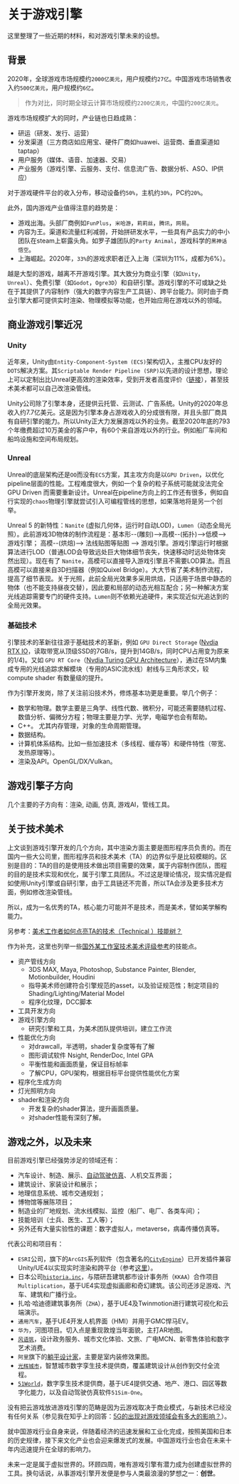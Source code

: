 # 关于游戏引擎

这里整理了一些近期的材料，和对游戏引擎未来的设想。

## 背景

2020年，全球游戏市场规模约`2000亿美元`，用户规模约`27亿`。中国游戏市场销售收入约`500亿美元`，用户规模约`6亿`。

> 作为对比，同时期全球云计算市场规模约`2200亿美元`，中国约`200亿美元`。

游戏市场规模扩大的同时，产业链也日趋成熟：

- 研运（研发、发行、运营）
- 分发渠道（三方商店如应用宝、硬件厂商如huawei、运营商、垂直渠道如taptap）
- 用户服务（媒体、语音、加速器、交易）
- 产业服务（游戏引擎、云服务、支付、信息流广告、数据分析、ASO、IP供应）

对于游戏硬件平台的收入分布，移动设备约`50%`，主机约`30%`，PC约`20%`。

此外，国内游戏产业值得注意的趋势是：

- 游戏出海。头部厂商例如`FunPlus`，`米哈游`，`莉莉丝`，`腾讯`，`网易`。
- 内容为王。渠道和流量红利减弱，开始拼研发水平，一些具有产品实力的中小团队在steam上崭露头角。如罗子雄团队的`Party Animal`，游戏科学的`黑神话悟空`。
- 上海崛起。2020年，`33%`的游戏求职者迁入上海（深圳为11%，成都为6%）。

越是大型的游戏，越离不开游戏引擎。其大致分为商业引擎（如`Unity`，`Unreal`）、免费引擎（如`Godot`，`Ogre3D`）和自研引擎。游戏引擎的不可或缺之处在于其提供了内容制作（强大的数字内容生产工具链）、跨平台能力。同时由于商业引擎大都可提供实时渲染、物理模拟等功能，也开始应用在游戏以外的领域。

## 商业游戏引擎近况

### Unity

近年来，Unity由`Entity-Component-System (ECS)`架构切入，主推CPU友好的`DOTS`解决方案。其`Scriptable Render Pipeline (SRP)`以先进的设计思想，理论上可以定制出比Unreal更高效的渲染效率，受到开发者高度评价（[链接](https://www.zhihu.com/question/379857981/answer/1179288746)），甚至技术美术都可以自己改渲染管线。


Unity公司除了引擎本身，还提供云托管、云测试、广告系统。Unity的2020年总收入约7.7亿美元。这是因为引擎本身占游戏收入的分成很有限，并且头部厂商具有自研引擎的能力。所以Unity正大力发展游戏以外的业务。截至2020年底的793个年缴费超过10万美金的客户中，有60个来自游戏以外的行业。例如船厂车间和船坞设施和空间布局规划。

### Unreal
Unreal的底层架构还是`OO`而没有`ECS`方案，其主攻方向是以`GPU Driven`，以优化pipeline层面的性能。工程难度很大，例如一个复杂的粒子系统可能就没法完全 GPU Driven 而需要重新设计。Unreal在pipeline方向上的工作还有很多，例如自行实现的`chaos`物理引擎就尝试引入可编程管线的思想，如果落地将是另一个创举。

Unreal 5 的新特性：`Nanite` (虚拟几何体，运行时自动LOD)，`Lumen`（动态全局光照）。此前游戏3D物体的制作流程是：基本形--(雕刻)-->高模--(拓扑)-->低模-->游戏引擎；
高模--(烘焙)--> 法线贴图等贴图 --> 游戏引擎。游戏引擎运行时根据算法进行LOD（普通LOD会导致远处巨大物体细节丧失，快速移动时远处物体突然出现）。现在有了 `Nanite`，高模可以直接导入游戏引擎且不需要LOD算法。而且高模可以直接来自3D扫描器（例如Quixel Bridge）。大大节省了美术制作流程，提高了细节表现。关于光照，此前全局光效果多采用烘焙，只适用于场景中静态的物体（也不能支持昼夜交替），因此要和局部的动态光相互配合；另一种解决方案光线追踪需要专门的硬件支持。`Lumen`则不依赖光追硬件，来实现近似光追达到的全局光效果。

### 基础技术
引擎技术的革新往往源于基础技术的革新，例如 `GPU Direct Storage` ([Nvdia RTX IO](https://www.nvidia.com/en-us/geforce/news/rtx-io-gpu-accelerated-storage-technology/)，读取带宽从顶级SSD的7GB/s，提升到14GB/s，同时CPU占用变为原来的1/4)。又如 `GPU RT Core`（[Nvdia Turing GPU Architecture](https://developer.nvidia.com/blog/nvidia-turing-architecture-in-depth/)），通过在SM内集成专用的光线追踪求解模块（专用的ASIC流水线）射线与三角形求交，较 compute shader 有数量级的提升。

作为引擎开发岗，除了关注前沿技术外，修炼基本功更是重要。举几个例子：
- 数学和物理。数学主要是三角学、线性代数、微积分，可能还需要随机过程、数值分析、偏微分方程；物理主要是力学、光学，电磁学也会有帮助。
- C++。 尤其内存管理，对象的生命周期管理。
- 数据结构。
- 计算机体系结构。比如一些加速技术（多线程、缓存等）和硬件特性（带宽、发热原理等）。
- 渲染及API。OpenGL/DX/Vulkan。

## 游戏引擎子方向
几个主要的子方向有：渲染, 动画, 仿真, 游戏AI，管线工具。

## 关于技术美术

上文谈到游戏引擎开发的几个方向，其中渲染方面主要是图形程序员负责的。而在国内一些大公司里，图形程序员和技术美术（TA）的边界似乎是比较模糊的。区别是目的：TA的目的是使用技术做出项目需要的效果，属于内容制作团队，图程的目的是技术实现和优化，属于引擎工具团队。不过这是理论情况，现实情况是假如使用Unity引擎或自研引擎，由于工具链还不完善，所以TA会涉及更多技术方面，例如修改渲染管线。

所以，成为一名优秀的TA，核心能力可能并不是技术，而是美术，譬如美学解构能力。

另参考：[美术工作者如何点亮TA的技术（Technical ）技能树？](https://www.zhihu.com/question/408549502/answer/1362139266)

作为补充，这里也列举一些[国外某工作室技术美术评级参考](https://zhuanlan.zhihu.com/p/351193290)的技能点。

- 资产管线方向
  - 3DS MAX, Maya, Photoshop, Substance Painter, Blender, Motionbuilder, Houdini
  - 指导美术师创建符合引擎规范的asset，以及验证规范性；制定项目的Shading/Lighting/Material Model
  - 程序化纹理，DCC脚本
- 工具开发方向
- 游戏引擎方向
  - 研究引擎和工具，为美术团队提供培训，建立工作流
- 性能优化方向
  - 对drawcall，半透明，shader复杂度等有了解
  - 图形调试软件 Nsight, RenderDoc, Intel GPA
  - 平衡性能和画面质量，保证目标帧率
  - 了解CPU，GPU架构，根据目标平台提供性能优化方案
- 程序化生成方向
- 灯光照明方向
- shader和渲染方向
  - 开发复杂的shader算法，提升画面质量。
  - 对shader性能有深刻了解。


## 游戏之外，以及未来

目前游戏引擎已经强势涉足的领域还有：
- 汽车设计、制造、展示、[自动驾驶仿真](https://autodrive.readthedocs.io/en/latest/chapters/simulator/comparison.html#id2)、人机交互界面；
- 建筑设计、家装设计和展示；
- 地理信息系统、城市交通规划；
- 博物馆等展陈项目；
- 制造业的厂地规划、流水线模拟、监控（船厂、电厂、各类车间）；
- 技能培训（士兵、医生、工人等）；
- 另外还有大量实验性的课题：数字虚拟人，metaverse，病毒传播仿真等。

代表公司和项目有：
- `ESRI`公司，旗下的`ArcGIS`系列软件（包含著名的[`CityEngine`](https://www.esri.com/en-us/arcgis/products/arcgis-cityengine/overview)）已开发插件兼容Unity/UE4以实现实时渲染和跨平台（参考[这里](https://www.52vr.com/article-2323-1.html)）。
- 日本公司[`historia.inc`](https://historia.co.jp/)，与隈研吾建筑都市设计事务所（`KKAA`）合作项目`Multiplication`，基于UE4实现虚拟画廊和奇幻建筑。该公司还涉足游戏、汽车、建筑和广播行业。
- 扎哈·哈迪德建筑事务所（`ZHA`），基于UE4及Twinmotion进行建筑可视化和云端演示。
- `通用汽车`，基于UE4开发人机界面（HMI）并用于GMC悍马EV。
- `华为`，河图项目。切入点是重现敦煌当年面貌，主打AR地图。
- [`风语筑`](https://fengyuzhu.com/?aboutus/)，设计政务服务、城市文化体验、文旅、广电MCN、新零售体验和数字艺术消费。
- `阿里`旗下的[躺平设计家](https://www.shejijia.com/)，主要是室内装修效果图。
- [`光辉城市`](https://www.sheencity.com/mars)，智慧城市数字孪生技术提供商，覆盖建筑设计从创作到交付全流程。
- [`51World`](https://www.51aes.com/)，数字孪生技术提供商，基于UE4提供交通、地产、港口、园区等数字化能力，以及自动驾驶仿真软件`51Sim-One`。

没有把云游戏放进游戏引擎的范畴是因为云游戏取决于商业模式，与新技术已经没有任何关系（参见我在知乎上的回答：[5G的出现对游戏领域会有多大的影响？](https://www.zhihu.com/question/318951961/answer/650269309)）。

就中国游戏行业自身来说，伴随着经济的迅速发展和工业化完成，按照美国和日本的历史规律，接下来文化产业也会迎来爆发式的发展。中国游戏行业也会在未来十年内迅速提升在全球的影响力。

未来一定是属于虚拟世界的。环顾四周，唯有游戏引擎有潜力成为创建虚拟世界的工具。换句话说，从事游戏引擎开发便是参与人类最浪漫的梦想之一：**创世**。